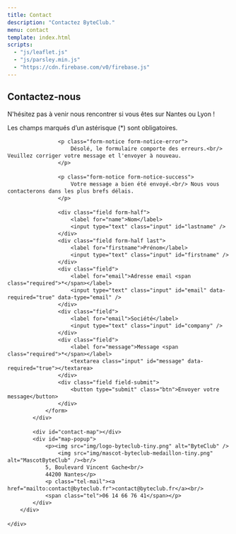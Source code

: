 ```yaml
---
title: Contact
description: "Contactez ByteClub."
menu: contact
template: index.html
scripts:
  - "js/leaflet.js"
  - "js/parsley.min.js"
  - "https://cdn.firebase.com/v0/firebase.js"
---
```

<section class="banner">
	<div class="wrap cf">
		<div class="inner">
			<h1 class="page-title">Contactez-nous</h1>
		</div>
	</div>
</section>

<section class="section-alt">
	<div class="wrap cf">
		<div class="inner">
			<div class="contact-form">
				<p>N'hésitez pas à venir nous rencontrer si vous êtes sur Nantes ou Lyon !</p>
				<p class="fields-required">Les champs marqués d’un astérisque (<span>*</span>) sont obligatoires.</p>
				<form id="contact" data-validate="parsley" data-show-errors="false">

					<p class="form-notice form-notice-error">
						Désolé, le formulaire comporte des erreurs.<br/> Veuillez corriger votre message et l'envoyer à nouveau.
					</p>

					<p class="form-notice form-notice-success">
						Votre message a bien été envoyé.<br/> Nous vous contacterons dans les plus brefs délais.
					</p>

					<div class="field form-half">
						<label for="name">Nom</label>
						<input type="text" class="input" id="lastname" />
					</div>
					<div class="field form-half last">
						<label for="firstname">Prénom</label>
						<input type="text" class="input" id="firstname" />
					</div>
					<div class="field">
						<label for="email">Adresse email <span class="required">*</span></label>
						<input type="text" class="input" id="email" data-required="true" data-type="email" />
					</div>
					<div class="field">
						<label for="email">Société</label>
						<input type="text" class="input" id="company" />
					</div>
					<div class="field">
						<label for="message">Message <span class="required">*</span></label>
						<textarea class="input" id="message" data-required="true"></textarea>
					</div>
					<div class="field field-submit">
						<button type="submit" class="btn">Envoyer votre message</button>
					</div>
				</form>
			</div>

			<div id="contact-map"></div>
			<div id="map-popup">
				<p><img src="img/logo-byteclub-tiny.png" alt="ByteClub" />
					<img src="img/mascot-byteclub-medaillon-tiny.png" alt="MascotByteClub" /><br/>
				5, Boulevard Vincent Gache<br/>
				44200 Nantes</p>
				<p class="tel-mail"><a href="mailto:contact@byteclub.fr">contact@byteclub.fr</a><br/>
				<span class="tel">06 14 66 76 41</span></p>
			</div>
		</div>

	</div>
</section>
